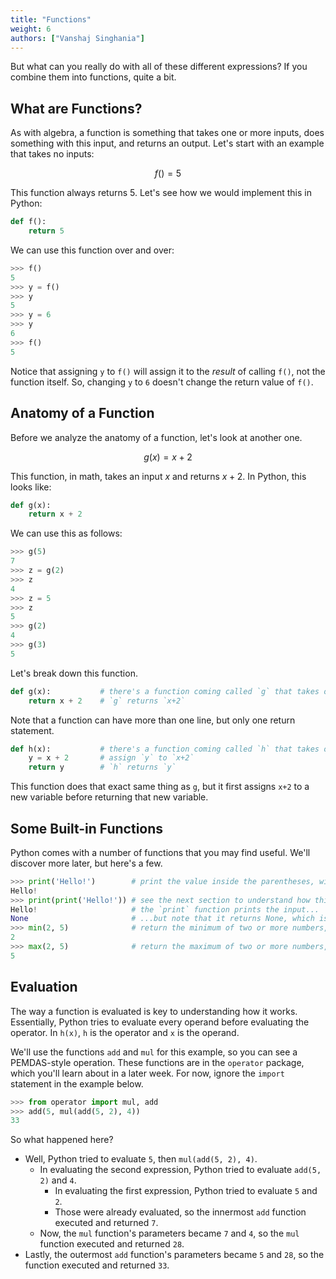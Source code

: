 ```yaml
---
title: "Functions"
weight: 6
authors: ["Vanshaj Singhania"]
---
```


But what can you really do with all of these different expressions? If you combine them into functions, quite a bit.

## What are Functions?
As with algebra, a function is something that takes one or more inputs, does something with this input, and returns an output. Let's start with an example that takes no inputs:

$$
f() = 5
$$

This function always returns $5$. Let's see how we would implement this in Python:

```python
def f():
    return 5
```

We can use this function over and over:

```python
>>> f()
5
>>> y = f()
>>> y
5
>>> y = 6
>>> y
6
>>> f()
5
```

Notice that assigning `y` to `f()` will assign it to the *result* of calling `f()`, not the function itself. So, changing `y` to `6` doesn't change the return value of `f()`.

## Anatomy of a Function
Before we analyze the anatomy of a function, let's look at another one.

$$
g(x) = x + 2
$$

This function, in math, takes an input $x$ and returns $x+2$. In Python, this looks like:

```python
def g(x):
    return x + 2
```

We can use this as follows:

```python
>>> g(5)
7
>>> z = g(2)
>>> z
4
>>> z = 5
>>> z
5
>>> g(2)
4
>>> g(3)
5
```

Let's break down this function.

```python
def g(x):           # there's a function coming called `g` that takes one input `x`
    return x + 2    # `g` returns `x+2`
```

Note that a function can have more than one line, but only one return statement.

```python
def h(x):           # there's a function coming called `h` that takes one input `x`
    y = x + 2       # assign `y` to `x+2`
    return y        # `h` returns `y`
```

This function does that exact same thing as `g`, but it first assigns `x+2` to a new variable before returning that new variable.

## Some Built-in Functions
Python comes with a number of functions that you may find useful. We'll discover more later, but here's a few.

```python
>>> print('Hello!')        # print the value inside the parentheses, without quotes.
Hello!
>>> print(print('Hello!')) # see the next section to understand how this is evaluated.
Hello!                     # the `print` function prints the input...
None                       # ...but note that it returns None, which is a representation of nothing.
>>> min(2, 5)              # return the minimum of two or more numbers, separated by commas.
2
>>> max(2, 5)              # return the maximum of two or more numbers, separated by commas.
5
```

## Evaluation
The way a function is evaluated is key to understanding how it works. Essentially, Python tries to evaluate every operand before evaluating the operator. In `h(x)`, `h` is the operator and `x` is the operand.

We'll use the functions `add` and `mul` for this example, so you can see a PEMDAS-style operation. These functions are in the `operator` package, which you'll learn about in a later week. For now, ignore the `import` statement in the example below.

```python
>>> from operator import mul, add
>>> add(5, mul(add(5, 2), 4))
33
```

So what happened here?

- Well, Python tried to evaluate `5`, then `mul(add(5, 2), 4)`.
  - In evaluating the second expression, Python tried to evaluate `add(5, 2)` and `4`.
     - In evaluating the first expression, Python tried to evaluate `5` and `2`.
     - Those were already evaluated, so the innermost `add` function executed and returned `7`.
  - Now, the `mul` function's parameters became `7` and `4`, so the `mul` function executed and returned `28`.
- Lastly, the outermost `add` function's parameters became `5` and `28`, so the function executed and returned `33`.